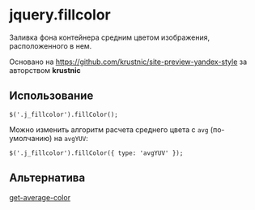 # jquery.fillcolor
Заливка фона контейнера средним цветом изображения, расположенного в нем.

Основано на https://github.com/krustnic/site-preview-yandex-style за авторством **krustnic**

## Использование
```
$('.j_fillcolor').fillColor();
```

Можно изменить алгоритм расчета среднего цвета с `avg` (по-умолчанию) на `avgYUV`:
```
$('.j_fillcolor').fillColor({ type: 'avgYUV' });
```

## Альтернатива
[get-average-color](https://github.com/bashkos/get-average-color)
